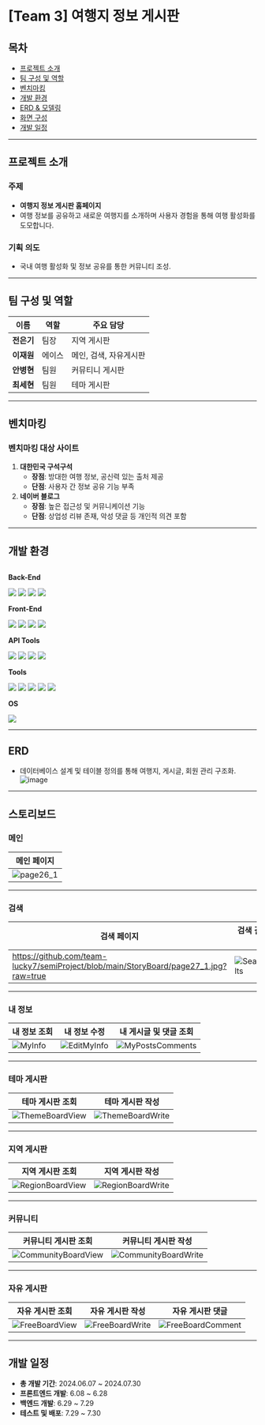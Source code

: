 # [Team 3] 여행지 정보 게시판

## 목차
- [프로젝트 소개](#프로젝트-소개)
- [팀 구성 및 역할](#팀-구성-및-역할)
- [벤치마킹](#벤치마킹)
- [개발 환경](#개발-환경)
- [ERD & 모델링](#erd--모델링)
- [화면 구성](#화면-구성)
- [개발 일정](#개발-일정)

---

## 프로젝트 소개
### 주제
- **여행지 정보 게시판 홈페이지**
- 여행 정보를 공유하고 새로운 여행지를 소개하며 사용자 경험을 통해 여행 활성화를 도모합니다.

### 기획 의도
- 국내 여행 활성화 및 정보 공유를 통한 커뮤니티 조성.

---

## 팀 구성 및 역할
| 이름       | 역할      | 주요 담당 |
|------------|-----------|-----------|
| **전은기** | 팀장      | 지역 게시판 |
| **이재원** | 에이스    | 메인, 검색, 자유게시판  |
| **안병현** | 팀원      | 커뮤티니 게시판 |
| **최세현** | 팀원      | 테마 게시판 |

---

## 벤치마킹
### 벤치마킹 대상 사이트
1. **대한민국 구석구석**
   - **장점**: 방대한 여행 정보, 공신력 있는 출처 제공
   - **단점**: 사용자 간 정보 공유 기능 부족
2. **네이버 블로그**
   - **장점**: 높은 접근성 및 커뮤니케이션 기능
   - **단점**: 상업성 리뷰 존재, 악성 댓글 등 개인적 의견 포함

---

## 개발 환경
<div style="display:flex; flex-direction:column; align-items:flex-start;">
    <!-- Back-End -->
    <p><strong>Back-End</strong></p>
    <div>
        <img src="https://img.shields.io/badge/JDBC-007396?style=for-the-badge&logo=Java&logoColor=white">
        <img src="https://img.shields.io/badge/Lombok-FFA500?style=for-the-badge&logo=Java&logoColor=white">
        <img src="https://img.shields.io/badge/ApacheTomcat-F8DC75?style=for-the-badge&logo=apachetomcat&logoColor=white">
        <img src="https://img.shields.io/badge/Oracle-F80000?style=for-the-badge&logo=Oracle&logoColor=white">
    </div>
    <!-- Front-End -->
    <p><strong>Front-End</strong></p>
    <div>
        <img src="https://img.shields.io/badge/HTML5-E34F26?style=for-the-badge&logo=HTML5&logoColor=white">
        <img src="https://img.shields.io/badge/CSS3-1572B6?style=for-the-badge&logo=CSS3&logoColor=white">
        <img src="https://img.shields.io/badge/JavaScript-F7DF1E?style=for-the-badge&logo=JavaScript&logoColor=white">
        <img src="https://img.shields.io/badge/jQuery-0769AD?style=for-the-badge&logo=jQuery&logoColor=white">
    </div>
    <!-- API Tools -->
    <p><strong>API Tools</strong></p>
    <div>
        <img src="https://img.shields.io/badge/Ajax-FF007F?style=for-the-badge&logo=Ajax&logoColor=white">
        <img src="https://img.shields.io/badge/JSON-000000?style=for-the-badge&logo=JSON&logoColor=white">
        <img src="https://img.shields.io/badge/Gson-FFCA28?style=for-the-badge&logo=Google&logoColor=white">
        <img src="https://img.shields.io/badge/KakaoMap%20API-FFCD00?style=for-the-badge&logo=Kakao&logoColor=black">
    </div>
    <!-- Tools -->
    <p><strong>Tools</strong></p>
    <div>
        <img src="https://img.shields.io/badge/GitHub-181717?style=for-the-badge&logo=GitHub&logoColor=white">
        <img src="https://img.shields.io/badge/Sourcetree-0052CC?style=for-the-badge&logo=Sourcetree&logoColor=white">
        <img src="https://img.shields.io/badge/ERD%20Cloud-00C4B3?style=for-the-badge&logo=Database&logoColor=white">
        <img src="https://img.shields.io/badge/VisualStudioCode-007ACC?style=for-the-badge&logo=VisualStudioCode&logoColor=white">
        <img src="https://img.shields.io/badge/Eclipse-2C2255?style=for-the-badge&logo=Eclipse&logoColor=white">
    </div>
    <!-- OS -->
    <p><strong>OS</strong></p>
    <div>
        <img src="https://img.shields.io/badge/Windows-0078D6?style=for-the-badge&logo=Windows&logoColor=white">
    </div>
</div>




---

## ERD
- 데이터베이스 설계 및 테이블 정의를 통해 여행지, 게시글, 회원 관리 구조화.
![image](https://github.com/user-attachments/assets/a50edbb8-e4c0-46ad-97be-a7bcc063bb9f)

---

## 스토리보드

### 메인
| 메인 페이지 | 
|-------------| 
| ![page26_1](https://github.com/user-attachments/assets/8cf21d52-480d-4b7a-a964-3da093402f5b) |

---

### 검색
| 검색 페이지 | 검색 결과 페이지 |
|-------------|------------------|
| https://github.com/team-lucky7/semiProject/blob/main/StoryBoard/page27_1.jpg?raw=true | ![SearchResults](https://github.com/user-attachments/assets/your-search-results-page-link) |

---

### 내 정보
| 내 정보 조회 | 내 정보 수정 | 내 게시글 및 댓글 조회 |
|--------------|--------------|-------------------------|
| ![MyInfo](https://github.com/user-attachments/assets/your-my-info-page-link) | ![EditMyInfo](https://github.com/user-attachments/assets/your-edit-my-info-page-link) | ![MyPostsComments](https://github.com/user-attachments/assets/your-my-posts-comments-page-link) |

---

### 테마 게시판
| 테마 게시판 조회 | 테마 게시판 작성 |
|-------------------|-------------------|
| ![ThemeBoardView](https://github.com/user-attachments/assets/your-theme-board-view-page-link) | ![ThemeBoardWrite](https://github.com/user-attachments/assets/your-theme-board-write-page-link) |

---

### 지역 게시판
| 지역 게시판 조회 | 지역 게시판 작성 |
|-------------------|-------------------|
| ![RegionBoardView](https://github.com/user-attachments/assets/your-region-board-view-page-link) | ![RegionBoardWrite](https://github.com/user-attachments/assets/your-region-board-write-page-link) |

---

### 커뮤니티
| 커뮤니티 게시판 조회 | 커뮤니티 게시판 작성 |
|-----------------------|-----------------------|
| ![CommunityBoardView](https://github.com/user-attachments/assets/your-community-board-view-page-link) | ![CommunityBoardWrite](https://github.com/user-attachments/assets/your-community-board-write-page-link) |

---

### 자유 게시판
| 자유 게시판 조회 | 자유 게시판 작성 | 자유 게시판 댓글 |
|-------------------|-------------------|-------------------|
| ![FreeBoardView](https://github.com/user-attachments/assets/your-free-board-view-page-link) | ![FreeBoardWrite](https://github.com/user-attachments/assets/your-free-board-write-page-link) | ![FreeBoardComment](https://github.com/user-attachments/assets/your-free-board-comment-page-link) |


---

## 개발 일정
- **총 개발 기간**: 2024.06.07 ~ 2024.07.30
- **프론트엔드 개발**: 6.08 ~ 6.28
- **백엔드 개발**: 6.29 ~ 7.29
- **테스트 및 배포**: 7.29 ~ 7.30
